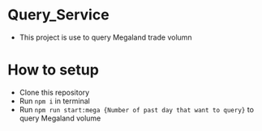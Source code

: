# Query_Service

- This project is use to query Megaland trade volumn

# How to setup

- Clone this repository
- Run `npm i` in terminal
- Run `npm run start:mega {Number of past day that want to query}` to query Megaland volume
